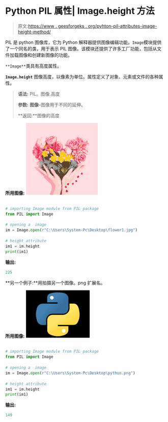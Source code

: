 # Python PIL 属性| Image.height 方法

> 原文:[https://www . geesforgeks . org/pyhton-pil-attributes-image-height-method/](https://www.geeksforgeeks.org/pyhton-pil-attributes-image-height-method/)

PIL 是 python 图像库，它为 Python 解释器提供图像编辑功能。`Image`模块提供了一个同名的类，用于表示 PIL 图像。该模块还提供了许多工厂功能，包括从文件加载图像和创建新图像的功能。

`**Image**`类具有高度属性。

**`Image.height`** 图像高度，以像素为单位。属性定义了对象、元素或文件的各种属性。

> **语法:** PIL。图像.高度
> 
> **参数:**
> **图像**–图像用于不同的延伸。
> 
> **返回:**图像的高度

**所用图像:**
![](img/7dcee0f4c2b8e9d23dccc651065d73ab.png)

```py

# importing Image module from PIL package 
from PIL import Image 

# opening a  image 
im = Image.open(r"C:\Users\System-Pc\Desktop\flower1.jpg") 

# height attribute
im1 = im.height
print(im1)
```

**输出:**

```py
225

```

**另一个例子:**用拍摄另一个图像。png 扩展名。

**所用图像:**
![](img/686ce0abe8be10b924d2c483da582a22.png)

```py

# importing Image module from PIL package 
from PIL import Image 

# opening a  image 
im = Image.open(r"C:\Users\System-Pc\Desktop\python.png") 

# height attribute
im1 = im.height
print(im1)
```

**输出:**

```py
149

```